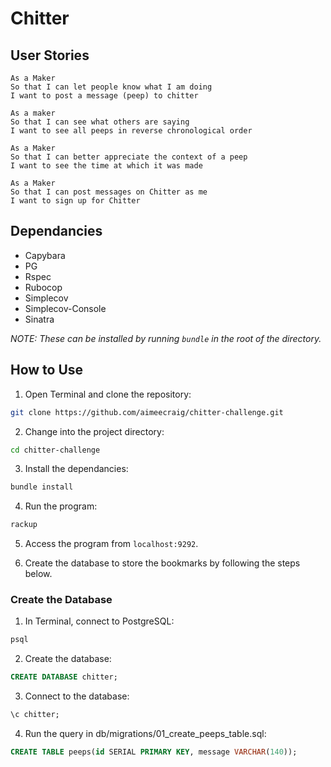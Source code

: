 # Chitter #

## User Stories ##
```
As a Maker
So that I can let people know what I am doing  
I want to post a message (peep) to chitter

As a maker
So that I can see what others are saying  
I want to see all peeps in reverse chronological order

As a Maker
So that I can better appreciate the context of a peep
I want to see the time at which it was made

As a Maker
So that I can post messages on Chitter as me
I want to sign up for Chitter
```

## Dependancies ##
* Capybara
* PG
* Rspec
* Rubocop
* Simplecov
* Simplecov-Console
* Sinatra

*NOTE: These can be installed by running `bundle` in the root of the directory.*

## How to Use ##
1. Open Terminal and clone the repository:
```bash
git clone https://github.com/aimeecraig/chitter-challenge.git
```
2. Change into the project directory:
```bash
cd chitter-challenge
```
3. Install the dependancies:
```bash
bundle install
```
4. Run the program:
```bash
rackup
```
5. Access the program from `localhost:9292`.

6. Create the database to store the bookmarks by following the steps below.

### Create the Database ###
1. In Terminal, connect to PostgreSQL:
```sql
psql
```
2. Create the database:
```sql
CREATE DATABASE chitter;
```
3. Connect to the database:
```sql
\c chitter;
```
4. Run the query in db/migrations/01_create_peeps_table.sql:
```sql
CREATE TABLE peeps(id SERIAL PRIMARY KEY, message VARCHAR(140));
```
